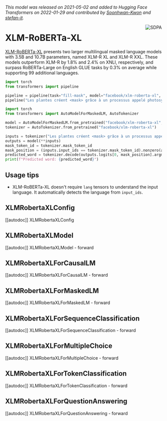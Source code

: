 <!--Copyright 2022 The HuggingFace Team. All rights reserved.

Licensed under the Apache License, Version 2.0 (the "License"); you may not use this file except in compliance with
the License. You may obtain a copy of the License at

http://www.apache.org/licenses/LICENSE-2.0

Unless required by applicable law or agreed to in writing, software distributed under the License is distributed on
an "AS IS" BASIS, WITHOUT WARRANTIES OR CONDITIONS OF ANY KIND, either express or implied. See the License for the
specific language governing permissions and limitations under the License.

⚠️ Note that this file is in Markdown but contain specific syntax for our doc-builder (similar to MDX) that may not be
rendered properly in your Markdown viewer.

-->
*This model was released on 2021-05-02 and added to Hugging Face Transformers on 2022-01-29 and contributed by [Soonhwan-Kwon](https://github.com/Soonhwan-Kwon) and [stefan-it](https://huggingface.co/stefan-it).*

<div style="float: right;">
    <div class="flex flex-wrap space-x-1">
        <img alt="SDPA" src="https://img.shields.io/badge/SDPA-DE3412?style=flat&logo=pytorch&logoColor=white">
    </div>
</div>

# XLM-RoBERTa-XL

[XLM-RoBERTa-XL](https://huggingface.co/papers/2105.00572) presents two larger multilingual masked language models with 3.5B and 10.7B parameters, named XLM-R XL and XLM-R XXL. These models outperform XLM-R by 1.8% and 2.4% on XNLI, respectively, and surpass RoBERTa-Large on English GLUE tasks by 0.3% on average while supporting 99 additional languages.

<hfoptions id="usage">
<hfoption id="Pipeline">

```py
import torch
from transformers import pipeline

pipeline = pipeline(task="fill-mask", model="facebook/xlm-roberta-xl", dtype="auto")
pipeline("Les plantes créent <mask> grâce à un processus appelé photosynthèse.")
```

</hfoption>
<hfoption id="AutoModel">

```py
import torch
from transformers import AutoModelForMaskedLM, AutoTokenizer

model = AutoModelForMaskedLM.from_pretrained("facebook/xlm-roberta-xl", dtype="auto")
tokenizer = AutoTokenizer.from_pretrained("facebook/xlm-roberta-xl")

inputs = tokenizer("Les plantes créent <mask> grâce à un processus appelé photosynthèse.", return_tensors="pt")
outputs = model(**inputs)
mask_token_id = tokenizer.mask_token_id
mask_position = (inputs.input_ids == tokenizer.mask_token_id).nonzero(as_tuple=True)[1]
predicted_word = tokenizer.decode(outputs.logits[0, mask_position].argmax(dim=-1))
print(f"Predicted word: {predicted_word}")
```

</hfoption>
</hfoptions>

## Usage tips

- XLM-RoBERTa-XL doesn't require `lang` tensors to understand the input language. It automatically detects the language from `input_ids`.

## XLMRobertaXLConfig

[[autodoc]] XLMRobertaXLConfig

## XLMRobertaXLModel

[[autodoc]] XLMRobertaXLModel
    - forward

## XLMRobertaXLForCausalLM

[[autodoc]] XLMRobertaXLForCausalLM
    - forward

## XLMRobertaXLForMaskedLM

[[autodoc]] XLMRobertaXLForMaskedLM
    - forward

## XLMRobertaXLForSequenceClassification

[[autodoc]] XLMRobertaXLForSequenceClassification
    - forward

## XLMRobertaXLForMultipleChoice

[[autodoc]] XLMRobertaXLForMultipleChoice
    - forward

## XLMRobertaXLForTokenClassification

[[autodoc]] XLMRobertaXLForTokenClassification
    - forward

## XLMRobertaXLForQuestionAnswering

[[autodoc]] XLMRobertaXLForQuestionAnswering
    - forward

